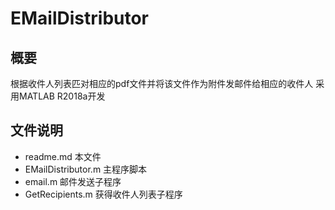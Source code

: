 # EMailDistributor
## 概要
根据收件人列表匹对相应的pdf文件并将该文件作为附件发邮件给相应的收件人
采用MATLAB R2018a开发

## 文件说明
- readme.md 本文件
- EMailDistributor.m 主程序脚本
- email.m 邮件发送子程序
- GetRecipients.m 获得收件人列表子程序
